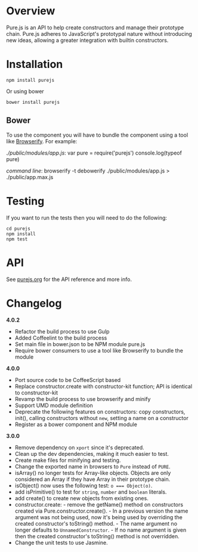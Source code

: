 # Overview

Pure.js is an API to help create constructors and manage their prototype chain. Pure.js adheres to JavaScript's prototypal nature without introducing new ideas, allowing a greater integration with builtin constructors.


# Installation

    npm install purejs

Or using bower

    bower install purejs

## Bower

To use the component you will have to bundle the component using a tool like [Browserify](http://browserify.org).
For example:

*./public/modules/app.js*:
    var pure = require('purejs')
    console.log(typeof pure)

*command line*:
    browserify -t debowerify ./public/modules/app.js > ./public/app.max.js



# Testing

If you want to run the tests then you will need to do the following:

	cd purejs
	npm install
	npm test

# API

See [purejs.org](http://www.purejs.org) for the API reference and more info.

# Changelog

**4.0.2**
- Refactor the build process to use Gulp
- Added Coffeelint to the build process
- Set main file in bower.json to be NPM module pure.js
- Require bower consumers to use a tool like Browserify to bundle the module

**4.0.0**

- Port source code to be CoffeeScript based
- Replace constructor.create with constructor-kit function; API is identical to constructor-kit
- Revamp the build process to use browserify and minify
- Support UMD module definition
- Deprecate the following features on constructors: copy constructors, init(), calling constructors without `new`, setting a name on a constructor
- Register as a bower component and NPM module

**3.0.0**

- Remove dependency on `xport` since it's deprecated.
- Clean up the dev dependencies, making it much easier to test.
- Create make files for minifying and testing.
- Change the exported name in browsers to `Pure` instead of `PURE`.
- isArray() no longer tests for Array-like objects. Objects are only considered an Array if they have Array in their prototype chain.
- isObject() now uses the following test: `o === Object(o)`.
- add isPrimitive() to test for `string`, `number` and `boolean` literals.
- add create() to create new objects from existing ones.
- constructor.create:
      - remove the getName() method on constructors created via Pure.constructor.create().
      - In a previous version the name argument was not being used, now it's being used by overriding the created constructor's toString() method.
      - The name argument no longer defaults to `UnnamedConstructor`.
      - If no name argument is given then the created constructor's toString() method is not overridden.
- Change the unit tests to use Jasmine.